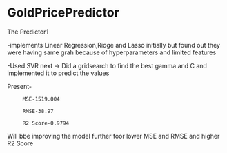 # GoldPricePredictor

The Predictor1 

-implements Linear Regression,Ridge and Lasso initially but found out they were having same grah because of hyperparameters and limited features

-Used SVR next -> Did a gridsearch to find the best gamma and C and implemented it to  predict the values

Present- 

         MSE-1519.004

         RMSE-38.97
         
         R2 Score-0.9794
         
Will bbe improving the model further foor lower MSE and RMSE and higher R2 Score

